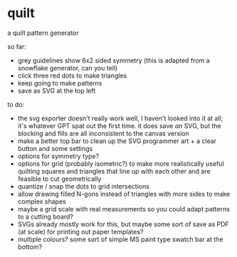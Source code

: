 # quilt
a quilt pattern generator

so far:

- grey guidelines show 6x2 sided symmetry (this is adapted from a snowflake generator, can you tell)
- click three red dots to make triangles
- keep going to make patterns
- save as SVG at the top left

to do:

- the svg exporter doesn't really work well, I haven't looked into it at all; it's whatever GPT spat out the first time. it does save _an_ SVG, but the blocking and fills are all inconsistent to the canvas version
- make a better top bar to clean up the SVG programmer art + a clear button and some settings
- options for symmetry type?
- options for grid (probably isometric?) to make more realistically useful quilting squares and triangles that line up with each other and are feasible to cut geometrically
- quantize / snap the dots to grid intersections
- allow drawing filled N-gons instead of triangles with more sides to make complex shapes
- maybe a grid scale with real measurements so you could adapt patterns to a cutting board?
- SVGs already mostly work for this, but maybe some sort of save as PDF (at scale) for printing out paper templates?
- multiple colours? some sort of simple MS paint type swatch bar at the bottom?

